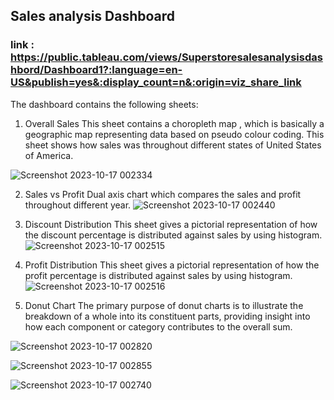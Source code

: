 ## Sales analysis Dashboard
### link : https://public.tableau.com/views/Superstoresalesanalysisdashbord/Dashboard1?:language=en-US&publish=yes&:display_count=n&:origin=viz_share_link

The dashboard contains the following sheets:
1) Overall Sales
This sheet contains a choropleth map , which is basically a geographic map representing data based on pseudo colour coding.
This sheet shows how sales was throughout different states of United States of America.

![Screenshot 2023-10-17 002334](https://github.com/Annkkitaaa/Tableau/assets/100662026/72d1d2c8-1f46-4425-b471-8b2df44a2c4e)

2) Sales vs Profit 
Dual axis chart which compares the sales and profit throughout different year.
![Screenshot 2023-10-17 002440](https://github.com/Annkkitaaa/Tableau/assets/100662026/3aefb2d3-76cb-44ed-9fc3-8f582b071246)

3) Discount Distribution
This sheet gives a pictorial representation of how the discount percentage is distributed against sales by using histogram.  ![Screenshot 2023-10-17 002515](https://github.com/Annkkitaaa/Tableau/assets/100662026/25da1b0d-a514-489b-9511-5a8effd6f193)

4) Profit Distribution
This sheet gives a pictorial representation of how the profit percentage is distributed against sales by using histogram. 
 ![Screenshot 2023-10-17 002516](https://github.com/Annkkitaaa/Tableau/assets/100662026/469dba37-0026-4632-9c4e-03b36784e9ed)

5) Donut Chart
The primary purpose of donut charts is to illustrate the breakdown of a whole into its constituent parts, providing insight into how each component or category contributes to the overall sum.

![Screenshot 2023-10-17 002820](https://github.com/Annkkitaaa/Tableau/assets/100662026/8fbd95d4-7938-4e7e-ad0a-33e19c3a4c96)

![Screenshot 2023-10-17 002855](https://github.com/Annkkitaaa/Tableau/assets/100662026/662af636-e76d-4fe4-9f1a-5a56c20e634a)

![Screenshot 2023-10-17 002740](https://github.com/Annkkitaaa/Tableau/assets/100662026/bbc8401b-c141-4e88-8002-8c4ab2545413)

